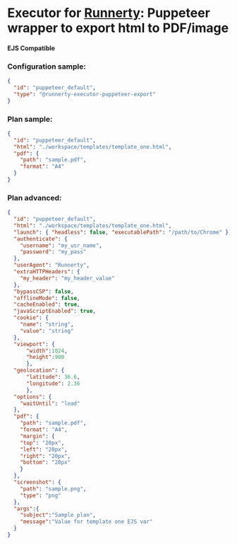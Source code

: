 # Executor for [Runnerty]: Puppeteer wrapper to export html to PDF/image 

#### EJS Compatible

### Configuration sample:
```json
{
  "id": "puppeteer_default",
  "type": "@runnerty-executor-puppeteer-export"
}
```

### Plan sample:
```json
{
  "id": "puppeteer_default",
  "html": "./workspace/templates/template_one.html",
  "pdf": {
    "path": "sample.pdf",
    "format": "A4"
  }
}
```

### Plan advanced:
```json
{
  "id": "puppeteer_default",
  "html": "./workspace/templates/template_one.html",
  "launch": { "headless": false, "executablePath": "/path/to/Chrome" },
  "authenticate": {
    "username": "my_usr_name",
    "password": "my_pass"
  },
  "userAgent": "Runnerty",
  "extraHTTPHeaders": {
    "my_header": "my_header_value"
  },
  "bypassCSP": false,
  "offlineMode": false,
  "cacheEnabled": true,
  "javaScriptEnabled": true,
  "cookie": {
    "name": "string",
    "value": "string"
  },
  "viewport": {
      "width":1024,
      "height":900
      },
  "geolocation": {
      "latitude": 36.6,
      "longitude": 2.36
      },
  "options": {
    "waitUntil": "load"
  },
  "pdf": {
    "path": "sample.pdf",
    "format": "A4",
    "margin": {
    "top": "20px",
    "left": "20px",
    "right": "20px",
    "bottom": "20px"
    }
  },
  "screenshot": {
    "path": "sample.png",
    "type": "png"
  },
  "args":{
    "subject":"Sample plan",
    "message":"Value for template one EJS var"
  }
}
```


[Runnerty]: http://www.runnerty.io